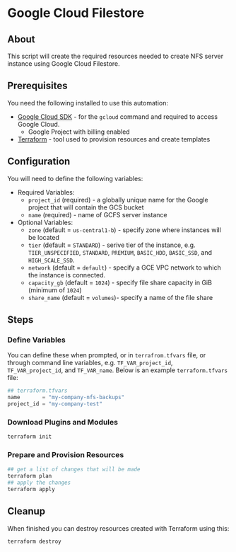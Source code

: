 # Google Cloud Filestore

## About

This script will create the required resources needed to create NFS server instance using Google Cloud Filestore.

## Prerequisites

You need the following installed to use this automation:

* [Google Cloud SDK](https://cloud.google.com/sdk/docs/install) - for the `gcloud` command and required to access Google Cloud.
   * Google Project with billing enabled
* [Terraform](https://www.terraform.io/downloads.html) - tool used to provision resources and create templates

## Configuration

You will need to define the following variables:

* Required Variables:
  * `project_id` (required) - a globally unique name for the Google project that will contain the GCS bucket
  * `name` (required) - name of GCFS server instance
* Optional Variables:
  * `zone` (default = `us-central1-b`) - specify zone where instances will be located
  * `tier` (default = `STANDARD`) - serive tier of the instance, e.g. `TIER_UNSPECIFIED`, `STANDARD`, `PREMIUM`, `BASIC_HDD`, `BASIC_SSD`, and `HIGH_SCALE_SSD`.
  * `network` (default = `default`) - specify a GCE VPC network to which the instance is connected.
  * `capacity_gb` (default = `1024`) - specify file share capacity in GiB (minimum of `1024`)
  * `share_name` (default = `volumes`)- specify a name of the file share

## Steps

### Define Variables

You can define these when prompted, or in `terrafrom.tfvars` file, or through command line variables, e.g. `TF_VAR_project_id`, `TF_VAR_project_id`, and `TF_VAR_name`. Below is an example `terraform.tfvars` file:

```terraform
## terraform.tfvars
name       = "my-company-nfs-backups"
project_id = "my-company-test"
```

### Download Plugins and Modules

```bash
terraform init
```

### Prepare and Provision Resources

```bash
## get a list of changes that will be made
terraform plan
## apply the changes
terraform apply
```

## Cleanup

When finished you can destroy resources created with Terraform using this:

```bash
terraform destroy
```
